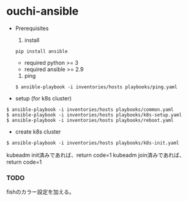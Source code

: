 # ouchi-ansible

- Prerequisites  

  1. install  
  ``` 
  pip install ansible
  ```
    - required python >= 3
    - required ansible >= 2.9


  1. ping
  ```
  $ ansible-playbook -i inventories/hosts playbooks/ping.yaml
  ```

- setup (for k8s cluster)
```
$ ansible-playbook -i inventories/hosts playbooks/common.yaml
$ ansible-playbook -i inventories/hosts playbooks/k8s-setup.yaml
$ ansible-playbook -i inventories/hosts playbooks/reboot.yaml
```
- create k8s cluster
```
$ ansible-playbook -i inventories/hosts playbooks/k8s-init.yaml
```


kubeadm init済みであれば、return code=1
kubeadm join済みであれば、return code=1


### TODO
fishのカラー設定を加える。